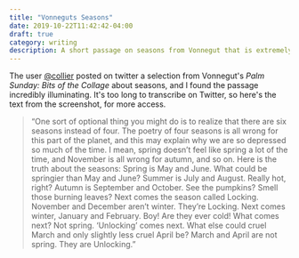 ```yaml
---
title: "Vonneguts Seasons"
date: 2019-10-22T11:42:42-04:00
draft: true
category: writing
description: A short passage on seasons from Vonnegut that is extremely helpful.
---
```


The user [@collier](https://twitter.com/collier/status/1186664371310809090) posted on twitter a selection from Vonnegut's _Palm Sunday: Bits of the Collage_ about seasons, and I found the passage incredibly illuminating. It's too long to transcribe on Twitter, so here's the text from the screenshot, for more access.

> “One sort of optional thing you might do is to realize that there are six seasons instead of four. The poetry of four seasons is all wrong for this part of the planet, and this may explain why we are so depressed so much of the time. I mean, spring doesn’t feel like spring a lot of the time, and November is all wrong for autumn, and so on. Here is the truth about the seasons: Spring is May and June. What could be springier than May and June? Summer is July and August. Really hot, right? Autumn is September and October. See the pumpkins? Smell those burning leaves? Next comes the season called Locking. November and December aren’t winter. They’re Locking. Next comes winter, January and February. Boy! Are they ever cold! What comes next? Not spring. ‘Unlocking’ comes next. What else could cruel March and only slightly less cruel April be? March and April are not spring. They are Unlocking.”
